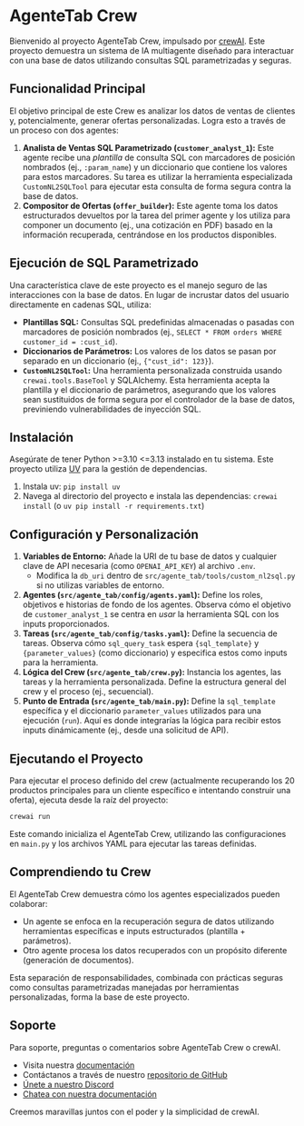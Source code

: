 # AgenteTab Crew

Bienvenido al proyecto AgenteTab Crew, impulsado por [crewAI](https://crewai.com). Este proyecto demuestra un sistema de IA multiagente diseñado para interactuar con una base de datos utilizando consultas SQL parametrizadas y seguras.

## Funcionalidad Principal

El objetivo principal de este Crew es analizar los datos de ventas de clientes y, potencialmente, generar ofertas personalizadas. Logra esto a través de un proceso con dos agentes:

1.  **Analista de Ventas SQL Parametrizado (`customer_analyst_1`):** Este agente recibe una *plantilla* de consulta SQL con marcadores de posición nombrados (ej., `:param_name`) y un diccionario que contiene los valores para estos marcadores. Su tarea es utilizar la herramienta especializada `CustomNL2SQLTool` para ejecutar esta consulta de forma segura contra la base de datos.
2.  **Compositor de Ofertas (`offer_builder`):** Este agente toma los datos estructurados devueltos por la tarea del primer agente y los utiliza para componer un documento (ej., una cotización en PDF) basado en la información recuperada, centrándose en los productos disponibles.

## Ejecución de SQL Parametrizado

Una característica clave de este proyecto es el manejo seguro de las interacciones con la base de datos. En lugar de incrustar datos del usuario directamente en cadenas SQL, utiliza:

*   **Plantillas SQL:** Consultas SQL predefinidas almacenadas o pasadas con marcadores de posición nombrados (ej., `SELECT * FROM orders WHERE customer_id = :cust_id`).
*   **Diccionarios de Parámetros:** Los valores de los datos se pasan por separado en un diccionario (ej., `{"cust_id": 123}`).
*   **`CustomNL2SQLTool`:** Una herramienta personalizada construida usando `crewai.tools.BaseTool` y SQLAlchemy. Esta herramienta acepta la plantilla y el diccionario de parámetros, asegurando que los valores sean sustituidos de forma segura por el controlador de la base de datos, previniendo vulnerabilidades de inyección SQL.

## Instalación

Asegúrate de tener Python >=3.10 <=3.13 instalado en tu sistema. Este proyecto utiliza [UV](https://docs.astral.sh/uv/) para la gestión de dependencias.

1.  Instala uv: `pip install uv`
2.  Navega al directorio del proyecto e instala las dependencias: `crewai install` (o `uv pip install -r requirements.txt`)

## Configuración y Personalización

1.  **Variables de Entorno:** Añade la URI de tu base de datos y cualquier clave de API necesaria (como `OPENAI_API_KEY`) al archivo `.env`.
    *   Modifica la `db_uri` dentro de `src/agente_tab/tools/custom_nl2sql.py` si no utilizas variables de entorno.
2.  **Agentes (`src/agente_tab/config/agents.yaml`):** Define los roles, objetivos e historias de fondo de los agentes. Observa cómo el objetivo de `customer_analyst_1` se centra en *usar* la herramienta SQL con los inputs proporcionados.
3.  **Tareas (`src/agente_tab/config/tasks.yaml`):** Define la secuencia de tareas. Observa cómo `sql_query_task` espera `{sql_template}` y `{parameter_values}` (como diccionario) y especifica estos como inputs para la herramienta.
4.  **Lógica del Crew (`src/agente_tab/crew.py`):** Instancia los agentes, las tareas y la herramienta personalizada. Define la estructura general del crew y el proceso (ej., secuencial).
5.  **Punto de Entrada (`src/agente_tab/main.py`):** Define la `sql_template` específica y el diccionario `parameter_values` utilizados para una ejecución (`run`). Aquí es donde integrarías la lógica para recibir estos inputs dinámicamente (ej., desde una solicitud de API).

## Ejecutando el Proyecto

Para ejecutar el proceso definido del crew (actualmente recuperando los 20 productos principales para un cliente específico e intentando construir una oferta), ejecuta desde la raíz del proyecto:

```bash
crewai run
```

Este comando inicializa el AgenteTab Crew, utilizando las configuraciones en `main.py` y los archivos YAML para ejecutar las tareas definidas.

## Comprendiendo tu Crew

El AgenteTab Crew demuestra cómo los agentes especializados pueden colaborar:

*   Un agente se enfoca en la recuperación segura de datos utilizando herramientas específicas e inputs estructurados (plantilla + parámetros).
*   Otro agente procesa los datos recuperados con un propósito diferente (generación de documentos).

Esta separación de responsabilidades, combinada con prácticas seguras como consultas parametrizadas manejadas por herramientas personalizadas, forma la base de este proyecto.

## Soporte

Para soporte, preguntas o comentarios sobre AgenteTab Crew o crewAI.
- Visita nuestra [documentación](https://docs.crewai.com)
- Contáctanos a través de nuestro [repositorio de GitHub](https://github.com/joaomdmoura/crewai)
- [Únete a nuestro Discord](https://discord.com/invite/X4JWnZnxPb)
- [Chatea con nuestra documentación](https://chatg.pt/DWjSBZn)

Creemos maravillas juntos con el poder y la simplicidad de crewAI.
